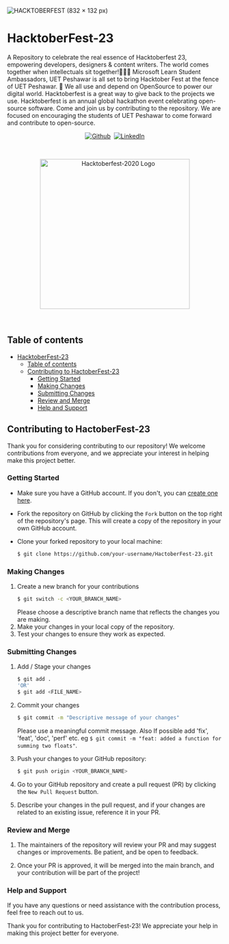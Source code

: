 ![HACKTOBERFEST (832 × 132 px)](https://github.com/MLSA-UETP/HacktoberFest-22/assets/47780362/a48930af-de1d-47df-a90d-b53953cfc801)

# HacktoberFest-23
A Repository to celebrate the real essence of Hacktoberfest 23, empowering developers, designers &amp; content writers. The world comes together when intellectuals sit together!🧑🏻‍💻 Microsoft Learn Student Ambassadors, UET  Peshawar is all set to bring Hacktober Fest at the fence of UET Peshawar. 🤖 We all use and depend on OpenSource to power our digital world. Hacktoberfest is a great way to give back to the projects we use. Hacktoberfest is an annual global hackathon event celebrating open-source software. Come and join us by contributing to the repository. We are focused on encouraging the students of UET Peshawar to come forward and contribute to open-source.

<p align="center">
<a href='https://github.com/MLSA-UETP' target="_blank"><img alt='Github' src='https://img.shields.io/badge/Github-100000?style=for-the-badge&logo=Github&logoColor=white&labelColor=000000&color=000000'/></a>
<a href='https://github.com/shivamkapasia0' target="_blank"><img alt='' src='https://img.shields.io/badge/MADE_WITH ❤-100000?style=for-the-badge&logo=&logoColor=white&labelColor=D70808&color=D70808'/></a>
<a href='https://www.linkedin.com/company/mlsauetp/' target="_blank">
<img alt='LinkedIn' src='https://img.shields.io/badge/LinkedIn-100000?style=for-the-badge&logo=LinkedIn&logoColor=white&labelColor=0B66C3&color=0B66C3'/></a></p>

<br>
<p align="center">
    <img src="https://github.com/MLSA-UETP/HacktoberFest-22/assets/47780362/d6b67f24-1ba3-4dca-bd97-4f6e78d8e3ad" alt="Hacktoberfest-2020 Logo" width="350">
</p>
<br>

## Table of contents
- [HacktoberFest-23](#hacktoberfest-23)
  - [Table of contents](#table-of-contents)
  - [Contributing to HactoberFest-23](#contributing-to-hactoberfest-23)
    - [Getting Started](#getting-started)
    - [Making Changes](#making-changes)
    - [Submitting Changes](#submitting-changes)
    - [Review and Merge](#review-and-merge)
    - [Help and Support](#help-and-support)

## Contributing to HactoberFest-23

Thank you for considering contributing to our repository! We welcome contributions from everyone, and we appreciate your interest in helping make this project better.

### Getting Started

- Make sure you have a GitHub account. If you don't, you can [create one here](https://github.com/join).

- Fork the repository on GitHub by clicking the `Fork` button on the top right of the repository's page. This will create a copy of the repository in your own GitHub account.

- Clone your forked repository to your local machine:

  ```bash
  $ git clone https://github.com/your-username/HactoberFest-23.git
  ```

### Making Changes
1. Create a new branch for your contributions
    ```bash
    $ git switch -c <YOUR_BRANCH_NAME>
    ```
    Please choose a descriptive branch name that reflects the changes you are making.
2. Make your changes in your local copy of the repository.
3. Test your changes to ensure they work as expected.

### Submitting Changes
1. Add / Stage your changes
   ```bash
   $ git add . 
   'OR'
   $ git add <FILE_NAME>
   ```
2. Commit your changes
   ```bash
   $ git commit -m "Descriptive message of your changes"   
   ```
   Please use a meaningful commit message. Also If possible add 'fix', 'feat', 'doc', 'perf' etc. eg `$ git commit -m "feat: added a function for summing two floats"`.

3. Push your changes to your GitHub repository:
   ```bash
   $ git push origin <YOUR_BRANCH_NAME>
   ``` 
4. Go to your GitHub repository and create a pull request (PR) by clicking the `New Pull Request` button.

5. Describe your changes in the pull request, and if your changes are related to an existing issue, reference it in your PR.

### Review and Merge
1. The maintainers of the repository will review your PR and may suggest changes or improvements. Be patient, and be open to feedback.

2. Once your PR is approved, it will be merged into the main branch, and your contribution will be part of the project!

### Help and Support
If you have any questions or need assistance with the contribution process, feel free to reach out to us.

Thank you for contributing to HactoberFest-23! We appreciate your help in making this project better for everyone.

